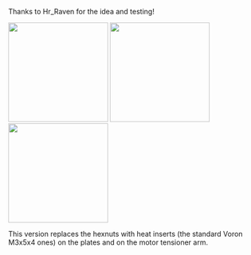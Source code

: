 Thanks to Hr_Raven for the idea and testing!

<img src="Images/BeltDriven_Ender3_V3.6_Insert.png" width="200"/> <img src="Images/BeltDriven_Ender3_V3.6_Insert1.png" width="200"/> <img src="Images/BeltDriven_Ender3_V3.6_Insert2.png" width="200"/>

This version replaces the hexnuts with heat inserts (the standard Voron M3x5x4 ones) on the plates and on the motor tensioner arm.
